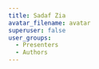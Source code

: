 ```yaml
---
title: Sadaf Zia
avatar_filename: avatar
superuser: false
user_groups:
  - Presenters
  - Authors
---
```

